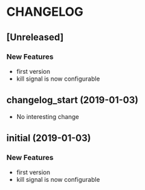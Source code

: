 # CHANGELOG

## [Unreleased]

### New Features

- first version
- kill signal is now configurable

## changelog_start (2019-01-03)

- No interesting change

## initial (2019-01-03)

### New Features

- first version
- kill signal is now configurable


